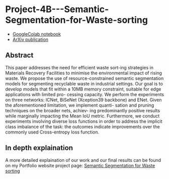 # Project-4B---Semantic-Segmentation-for-Waste-sorting

- [GoogleColab notebook](https://colab.research.google.com/drive/1UJa8JJCLOn21_YG3Vs__7n8fq1W_mJ5a?pli=1#scrollTo=kVvt-7FqBnoQ)
- [ArXiv publication](https://arxiv.org/abs/2310.19407)

## Abstract
This paper addresses the need for efficient waste sort-ing strategies in Materials Recovery Facilities to minimise the environmental impact of rising waste. We propose the use of resource-constrained semantic segmentation models for segmenting recyclable waste in industrial settings. Our goal is to develop models that fit within a 10MB memory constraint, suitable for edge applications with limited pro- cessing capacity. We perform the experiments on three networks: ICNet, BiSeNet (Xception39 backbone) and ENet. Given the aforementioned limitation, we implement quanti- sation and pruning techniques on the broader nets, achiev- ing predominantly positive results while marginally impacting the Mean IoU metric. Furthermore, we conduct experiments involving diverse loss functions in order to address the implicit class imbalance of the task: the outcomes indicate improvements over the commonly used Cross-entropy loss function.

## In depth explaination
A more detailed explaination of our work and our final results can be found on my Portfolio website project page: [Semantic Segmentation for Waste sorting](https://andry2327.notion.site/Semantic-Segmentation-for-Waste-sorting-1217c57b579c468fb31813f631f18c99)
